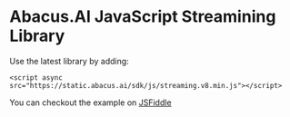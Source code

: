 # Abacus.AI JavaScript Streamining Library

Use the latest library by adding:

`<script async src="https://static.abacus.ai/sdk/js/streaming.v8.min.js"></script>`

You can checkout the example on [JSFiddle](https://jsfiddle.net/gh/get/library/pure/abacusai/streaming-javascript/tree/main/example)
